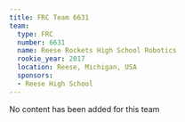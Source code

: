 ```yaml
---
title: FRC Team 6631
team:
  type: FRC
  number: 6631
  name: Reese Rockets High School Robotics
  rookie_year: 2017
  location: Reese, Michigan, USA
  sponsors:
  - Reese High School
---
```


No content has been added for this team